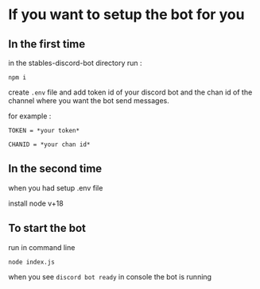 # If you want to setup the bot for you

## In the first time

in the stables-discord-bot directory run :

`npm i`

create `.env` file and add token id of your discord bot and the chan id of the channel where you want the bot send messages.

for example :

```
TOKEN = *your token*

CHANID = *your chan id*
```

## In the second time
 when you had setup .env file
 
install node v+18

## To start the bot
run in command line 

`node index.js`

when you see `discord bot ready` in console the bot is running

